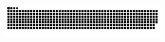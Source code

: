 ![snake](https://raw.githubusercontent.com/ForeverS2C/ForeverS2C/output/github-contribution-grid-snake.svg)
